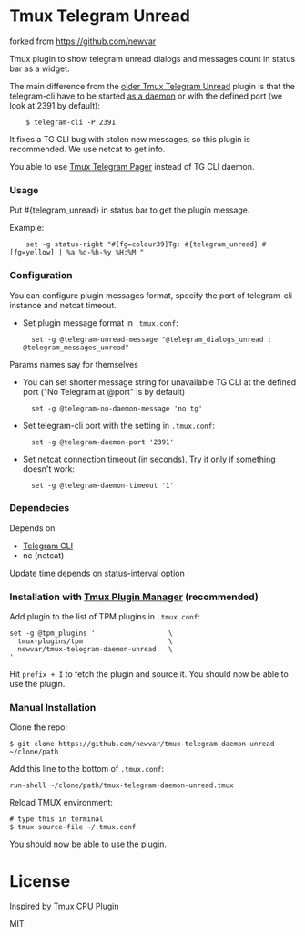 # Tmux Telegram Unread

forked from https://github.com/newvar

Tmux plugin to show telegram unread dialogs and messages count in status bar as a widget.

The main difference from the [older Tmux Telegram Unread](https://github.com/newvar/tmux-telegram-unread) plugin is that the telegram-cli have to be started [as a daemon](https://github.com/vysheng/tg/wiki/Running-as-daemon) or with the defined port (we look at 2391 by default):

        $ telegram-cli -P 2391

It fixes a TG CLI bug with stolen new messages, so this plugin is recommended. We use netcat to get info.

You able to use [Tmux Telegram Pager](https://github.com/newvar/tmux-telegram-pager) instead of TG CLI daemon.

### Usage

Put #{telegram_unread} in status bar to get the plugin message.

Example:

        set -g status-right "#[fg=colour39]Tg: #{telegram_unread} #[fg=yellow] | %a %d-%h-%y %H:%M "

### Configuration

You can configure plugin messages format, specify the port of telegram-cli instance and netcat timeout.

- Set plugin message format in `.tmux.conf`:

        set -g @telegram-unread-message "@telegram_dialogs_unread : @telegram_messages_unread"

Params names say for themselves

- You can set shorter message string for unavailable TG CLI at the defined port ("No Telegram at @port" is by default)

        set -g @telegram-no-daemon-message 'no tg'

- Set telegram-cli port with the setting in `.tmux.conf`:

        set -g @telegram-daemon-port '2391'

- Set netcat connection timeout (in seconds). Try it only if something doesn't work:

        set -g @telegram-daemon-timeout '1'

### Dependecies

Depends on
* [Telegram CLI](https://github.com/vysheng/tg)
* nc (netcat)

Update time depends on status-interval option

### Installation with [Tmux Plugin Manager](https://github.com/tmux-plugins/tpm) (recommended)

Add plugin to the list of TPM plugins in `.tmux.conf`:

    set -g @tpm_plugins '                  \
      tmux-plugins/tpm                     \
      newvar/tmux-telegram-daemon-unread   \
    '

Hit `prefix + I` to fetch the plugin and source it. You should now be able to
use the plugin.

### Manual Installation

Clone the repo:

    $ git clone https://github.com/newvar/tmux-telegram-daemon-unread ~/clone/path

Add this line to the bottom of `.tmux.conf`:

    run-shell ~/clone/path/tmux-telegram-daemon-unread.tmux

Reload TMUX environment:

    # type this in terminal
    $ tmux source-file ~/.tmux.conf

You should now be able to use the plugin.

# License

Inspired by [Tmux CPU Plugin](https://github.com/tmux-plugins/tmux-cpu)

MIT

